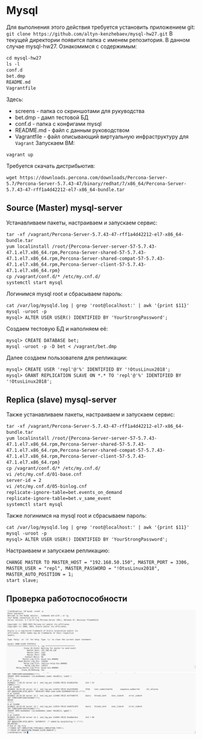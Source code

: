# Mysql
Для выполнения этого действия требуется установить приложением git:
`git clone https://github.com/altyn-kenzhebaev/mysql-hw27.git`
В текущей директории появится папка с именем репозитория. В данном случае mysql-hw27. Ознакомимся с содержимым:
```
cd mysql-hw27
ls -l
conf.d
bet.dmp
README.md
Vagrantfile
```
Здесь:
- screens - папка со скриншотами для рукуводства
- bet.dmp - дамп тестовой БД
- conf.d - папка с конфигами mysql
- README.md - файл с данным руководством
- Vagrantfile - файл описывающий виртуальную инфраструктуру для `Vagrant`
Запускаем ВМ:
```
vagrant up
```
Требуется скачать дистрибьютив:
```
wget https://downloads.percona.com/downloads/Percona-Server-5.7/Percona-Server-5.7.43-47/binary/redhat/7/x86_64/Percona-Server-5.7.43-47-rff1a4d42212-el7-x86_64-bundle.tar
```
## Source (Master) mysql-server 
Устанавливаем пакеты, настраиваем и запускаем сервис:
```
tar -xf /vagrant/Percona-Server-5.7.43-47-rff1a4d42212-el7-x86_64-bundle.tar 
yum localinstall /root/{Percona-Server-server-57-5.7.43-47.1.el7.x86_64.rpm,Percona-Server-shared-57-5.7.43-47.1.el7.x86_64.rpm,Percona-Server-shared-compat-57-5.7.43-47.1.el7.x86_64.rpm,Percona-Server-client-57-5.7.43-47.1.el7.x86_64.rpm}
cp /vagrant/conf.d/* /etc/my.cnf.d/
systemctl start mysql
```
Логинимся mysql root и сбрасываем пароль:
```
cat /var/log/mysqld.log | grep 'root@localhost:' | awk '{print $11}'
mysql -uroot -p
mysql> ALTER USER USER() IDENTIFIED BY 'YourStrongPassword';
```
Создаем тестовую БД и наполняем её:
```
mysql> CREATE DATABASE bet;
mysql -uroot -p -D bet < /vagrant/bet.dmp
```
Далее создаем пользователя для репликации:
```
mysql> CREATE USER 'repl'@'%' IDENTIFIED BY '!OtusLinux2018';
mysql> GRANT REPLICATION SLAVE ON *.* TO 'repl'@'%' IDENTIFIED BY '!OtusLinux2018';
```
##  Replica (slave) mysql-server
Также устанавливаем пакеты, настраиваем и запускаем сервис:
```
tar -xf /vagrant/Percona-Server-5.7.43-47-rff1a4d42212-el7-x86_64-bundle.tar 
yum localinstall /root/{Percona-Server-server-57-5.7.43-47.1.el7.x86_64.rpm,Percona-Server-shared-57-5.7.43-47.1.el7.x86_64.rpm,Percona-Server-shared-compat-57-5.7.43-47.1.el7.x86_64.rpm,Percona-Server-client-57-5.7.43-47.1.el7.x86_64.rpm}
cp /vagrant/conf.d/* /etc/my.cnf.d/
vi /etc/my.cnf.d/01-base.cnf
server-id = 2
vi /etc/my.cnf.d/05-binlog.cnf
replicate-ignore-table=bet.events_on_demand
replicate-ignore-table=bet.v_same_event
systemctl start mysql
```
Также логинимся на mysql root и сбрасываем пароль:
```
cat /var/log/mysqld.log | grep 'root@localhost:' | awk '{print $11}'
mysql -uroot -p
mysql> ALTER USER USER() IDENTIFIED BY 'YourStrongPassword';
```
Настраиваем и запускаем репликацию:
```
CHANGE MASTER TO MASTER_HOST = "192.168.50.150", MASTER_PORT = 3306, MASTER_USER = "repl", MASTER_PASSWORD = "!OtusLinux2018", MASTER_AUTO_POSITION = 1;
start slave;
```
## Проверка работоспособности
![image desc](./screens/replica_status.png)
![image desc](./screens/test_string.png)